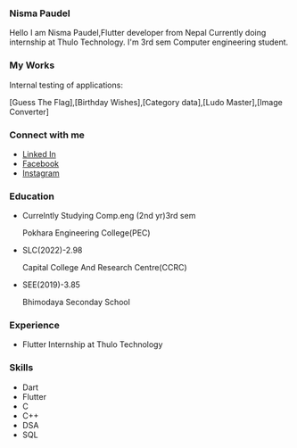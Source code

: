 ### Nisma Paudel 
Hello I am Nisma Paudel,Flutter developer from Nepal Currently doing internship at Thulo Technology.
I'm 3rd sem Computer engineering student.
### My Works
Internal testing of applications:

[Guess The Flag],[Birthday Wishes],[Category data],[Ludo Master],[Image Converter]
### Connect with me
- [Linked In](https://www.linkedin.com/in/nisma-paudel-73a148263/)
- [Facebook](https://www.facebook.com/npaudel.88)
- [Instagram](https://www.instagram.com/nismapaudel.88/)

### Education 
- Currelntly Studying Comp.eng (2nd yr)3rd sem

  Pokhara Engineering College(PEC)
  
- SLC(2022)-2.98

  Capital College And Research Centre(CCRC)
  
- SEE(2019)-3.85

   Bhimodaya Seconday School
  
### Experience 
- Flutter Internship at Thulo Technology

### Skills
- Dart
- Flutter
- C
- C++
- DSA
- SQL

